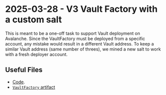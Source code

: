 # 2025-03-28 - V3 Vault Factory with a custom salt

This is meant to be a one-off task to support Vault deployment on Avalanche. Since the VaultFactory must be deployed from a specific account, any mistake would result in a different Vault address. To keep a similar Vault address (same number of threes), we mined a new salt to work with a fresh deployer account.

## Useful Files

- [Code](https://github.com/balancer/balancer-v3-monorepo/commit/e1ae7f091244ae20e5c1add3e7f89b6d33f48d23).
- [`VaultFactory` artifact](./artifact/VaultFactory.json)

